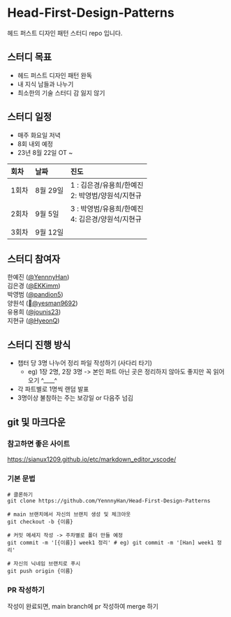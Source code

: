# Head-First-Design-Patterns
헤드 퍼스트 디자인 패턴 스터디 repo 입니다.

## 스터디 목표
- 헤드 퍼스트 디자인 패턴 완독
- 내 지식 남들과 나누기
- 최소한의 기술 스터디 감 잃지 않기

## 스터디 일정
- 매주 화요일 저녁
- 8회 내외 예정
- 23년 8월 22일 OT ~

| 회차 | 날짜 | 진도 |
|:--|:--|:--|
|1회차|8월 29일|1 : 김은경/유용희/한예진<br>2: 박영범/양원석/지현규|
|2회차|9월 5일|3 : 박영범/유용희/한예진<br>4: 김은경/양원석/지현규|
|3회차|9월 12일||

## 스터디 참여자
한예진 ([@YennnyHan](https://github.com/YennnyHan))<br>
김은경 ([@EKKimm](https://github.com/EKKimm))<br>
박영범 ([@pandion5](https://github.com/pandion5))<br>
양원석 ([@yesman9692](https://github.com/yesman9692))<br>
유용희 ([@jounis23](https://github.com/jounis23))<br>
지현규 ([@HyeonQ](https://github.com/HyeonGyuChi))<br>

## 스터디 진행 방식
- 챕터 당 3명 나누어 정리 파일 작성하기 (사다리 타기)
  - eg) 1장 2명, 2장 3명 -> 본인 파트 아닌 곳은 정리하지 않아도 좋지만 꼭 읽어오기 ^____^
- 각 파트별로 1명씩 랜덤 발표
- 3명이상 불참하는 주는 보강일 or 다음주 넘김

## git 및 마크다운

### 참고하면 좋은 사이트
https://sianux1209.github.io/etc/markdown_editor_vscode/

### 기본 문법
```
# 클론하기
git clone https://github.com/YennnyHan/Head-First-Design-Patterns

# main 브랜치에서 자신의 브랜치 생성 및 체크아웃
git checkout -b {이름}

# 커밋 메세지 작성 -> 주차별로 폴더 만들 예정
git commit -m '[{이름}] week1 정리' # eg) git commit -m '[Han] week1 정리'

# 자신의 닉네임 브랜치로 푸시
git push origin {이름}
```

### PR 작성하기
작성이 완료되면, main branch에 pr 작성하여 merge 하기
